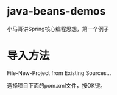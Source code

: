 # java-beans-demos
小马哥讲Spring核心编程思想，第一个例子

# 导入方法

File-New-Project from Existing Sources...

选择项目下面的pom.xml文件，按OK键。

